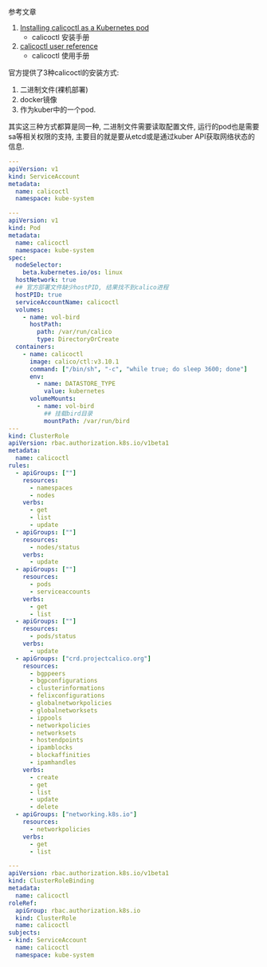 参考文章

1. [Installing calicoctl as a Kubernetes pod](https://docs.projectcalico.org/v3.10/getting-started/calicoctl/install#installing-calicoctl-as-a-kubernetes-pod)
    - calicoctl 安装手册
2. [calicoctl user reference](https://docs.projectcalico.org/v3.10/reference/calicoctl/)
    - calicoctl 使用手册

官方提供了3种calicoctl的安装方式: 

1. 二进制文件(裸机部署)
2. docker镜像
3. 作为kuber中的一个pod.

其实这三种方式都算是同一种, 二进制文件需要读取配置文件, 运行的pod也是需要sa等相关权限的支持, 主要目的就是要从etcd或是通过kuber API获取网络状态的信息.


```yaml
---
apiVersion: v1
kind: ServiceAccount
metadata:
  name: calicoctl
  namespace: kube-system

---
apiVersion: v1
kind: Pod
metadata:
  name: calicoctl
  namespace: kube-system
spec:
  nodeSelector:
    beta.kubernetes.io/os: linux
  hostNetwork: true
  ## 官方部署文件缺少hostPID, 结果找不到calico进程
  hostPID: true
  serviceAccountName: calicoctl
  volumes:
    - name: vol-bird
      hostPath:
        path: /var/run/calico
        type: DirectoryOrCreate
  containers:
    - name: calicoctl
      image: calico/ctl:v3.10.1
      command: ["/bin/sh", "-c", "while true; do sleep 3600; done"]
      env:
        - name: DATASTORE_TYPE
          value: kubernetes
      volumeMounts:
        - name: vol-bird
          ## 挂载bird目录
          mountPath: /var/run/bird
---
kind: ClusterRole
apiVersion: rbac.authorization.k8s.io/v1beta1
metadata:
  name: calicoctl
rules:
  - apiGroups: [""]
    resources:
      - namespaces
      - nodes
    verbs:
      - get
      - list
      - update
  - apiGroups: [""]
    resources:
      - nodes/status
    verbs:
      - update
  - apiGroups: [""]
    resources:
      - pods
      - serviceaccounts
    verbs:
      - get
      - list
  - apiGroups: [""]
    resources:
      - pods/status
    verbs:
      - update
  - apiGroups: ["crd.projectcalico.org"]
    resources:
      - bgppeers
      - bgpconfigurations
      - clusterinformations
      - felixconfigurations
      - globalnetworkpolicies
      - globalnetworksets
      - ippools
      - networkpolicies
      - networksets
      - hostendpoints
      - ipamblocks
      - blockaffinities
      - ipamhandles
    verbs:
      - create
      - get
      - list
      - update
      - delete
  - apiGroups: ["networking.k8s.io"]
    resources:
      - networkpolicies
    verbs:
      - get
      - list

---
apiVersion: rbac.authorization.k8s.io/v1beta1
kind: ClusterRoleBinding
metadata:
  name: calicoctl
roleRef:
  apiGroup: rbac.authorization.k8s.io
  kind: ClusterRole
  name: calicoctl
subjects:
- kind: ServiceAccount
  name: calicoctl
  namespace: kube-system
```
